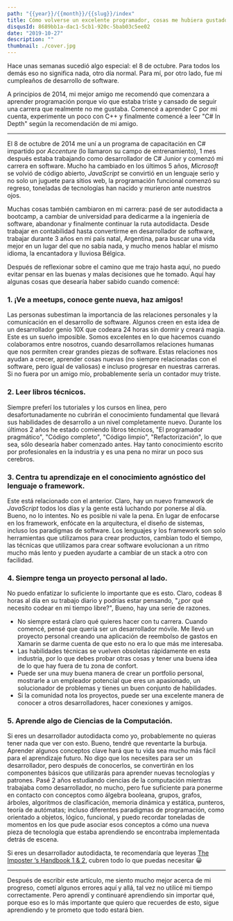 ```yaml
---
path: "{{year}}/{{month}}/{{slug}}/index"
title: Cómo volverse un excelente programador, cosas me hubiera gustado saber cuando empecé
disqusId: 8689bb1a-dac1-5cb1-920c-5bab03c5ee02
date: "2019-10-27"
description: ""
thumbnail: ./cover.jpg
---
```


Hace unas semanas sucedió algo especial: el 8 de octubre. Para todos los demás eso no significa nada, otro día normal. Para mí, por otro lado, fue mi cumpleaños de desarrollo de software.

A principios de 2014, mi mejor amigo me recomendó que comenzara a aprender programación porque vio que estaba triste y cansado de seguir una carrera que realmente no me gustaba. Comencé a aprender C por mi cuenta, experimente un poco con C++ y finalmente comencé a leer "C# In Depth" según la recomendación de mi amigo.

---

El 8 de octubre de 2014 me uní a un programa de capacitación en C# impartido por _Accenture_ (lo llamaron su campo de entrenamiento), 1 mes después estaba trabajando como desarrollador de C# Junior y comenzó mi carrera en software.
Mucho ha cambiado en los últimos 5 años, _Microsoft_ se volvió de código abierto, _JavaScript_ se convirtió en un lenguaje serio y no solo un juguete para sitios web, la programación funcional comenzó su regreso, toneladas de tecnologías han nacido y murieron ante nuestros ojos.

Muchas cosas también cambiaron en mi carrera: pasé de ser autodidacta a bootcamp, a cambiar de universidad para dedicarme a la ingeniería de software, abandonar y finalmente continuar la ruta autodidacta. Desde trabajar en contabilidad hasta convertirme en desarrollador de software, trabajar durante 3 años en mi país natal, Argentina, para buscar una vida mejor en un lugar del que no sabía nada, y mucho menos hablar el mismo idioma, la encantadora y lluviosa Bélgica.

Después de reflexionar sobre el camino que me trajo hasta aquí, no puedo evitar pensar en las buenas y malas decisiones que he tomado. Aquí hay algunas cosas que desearía haber sabido cuando comencé:

### 1. ¡Ve a meetups, conoce gente nueva, haz amigos!

Las personas subestiman la importancia de las relaciones personales y la comunicación en el desarrollo de software. Algunos creen en esta idea de un desarrollador genio 10X que codeara 24 horas sin dormir y creará magia. Este es un sueño imposible. Somos excelentes en lo que hacemos cuando colaboramos entre nosotros, cuando desarrollamos relaciones humanas que nos permiten crear grandes piezas de software. Estas relaciones nos ayudan a crecer, aprender cosas nuevas (no siempre relacionadas con el software, pero igual de valiosas) e incluso progresar en nuestras carreras. Si no fuera por un amigo mío, probablemente sería un contador muy triste.

### 2. Leer libros técnicos.

Siempre preferí los tutoriales y los cursos en línea, pero desafortunadamente no cubrirán el conocimiento fundamental que llevará sus habilidades de desarrollo a un nivel completamente nuevo. Durante los últimos 2 años he estado comiendo libros técnicos, "El programador pragmático", "Código completo", "Código limpio", "Refactorización", lo que sea, sólo desearía haber comenzado antes. Hay tanto conocimiento escrito por profesionales en la industria y es una pena no mirar un poco sus cerebros.

### 3. Centra tu aprendizaje en el conocimiento agnóstico del lenguaje o framework.

Este está relacionado con el anterior. Claro, hay un nuevo framework de _JavaScript_ todos los días y la gente está luchando por ponerse al día. Bueno, no lo intentes. No es posible ni vale la pena. En lugar de enfocarse en los framework, enfócate en la arquitectura, el diseño de sistemas, incluso los paradigmas de software. Los lenguajes y los framework son solo herramientas que utilizamos para crear productos, cambian todo el tiempo, las técnicas que utilizamos para crear software evolucionan a un ritmo mucho más lento y pueden ayudarte a cambiar de un stack a otro con facilidad.

### 4. Siempre tenga un proyecto personal al lado.

No puedo enfatizar lo suficiente lo importante que es esto. Claro, codeas 8 horas al día en su trabajo diario y podrías estar pensando, "¿por qué necesito codear en mi tiempo libre?", Bueno, hay una serie de razones.

- No siempre estará claro qué quieres hacer con tu carrera. Cuando comencé, pensé que quería ser un desarrollador móvile. Me llevó un proyecto personal creando una aplicación de reembolso de gastos en Xamarin se darme cuenta de que esto no era lo que más me interesaba.
- Las habilidades técnicas se vuelven obsoletas rápidamente en esta industria, por lo que debes probar otras cosas y tener una buena idea de lo que hay fuera de tu zona de confort.
- Puede ser una muy buena manera de crear un portfolio personal, mostrarle a un empleador potencial que eres un apasionado, un solucionador de problemas y tienes un buen conjunto de habilidades.
- Si la comunidad nota los proyectos, puede ser una excelente manera de conocer a otros desarrolladores, hacer conexiones y amigos.

### 5. Aprende algo de Ciencias de la Computación.

Si eres un desarrollador autodidacta como yo, probablemente no quieras tener nada que ver con esto. Bueno, tendré que reventarte la burbuja. Aprender algunos conceptos clave hará que tu vida sea mucho más fácil para el aprendizaje futuro. No digo que los necesites para ser un desarrollador, pero después de conocerlos, se convertirán en los componentes básicos que utilizarás para aprender nuevas tecnologías y patrones.
Pasé 2 años estudiando ciencias de la computación mientras trabajaba como desarrollador, no mucho, pero fue suficiente para ponerme en contacto con conceptos como álgebra booleana, grupos, grafos, árboles, algoritmos de clasificación, memoria dinámica y estática, punteros, teoría de autómatas; incluso diferentes paradigmas de programación, como orientado a objetos, lógico, funcional, y puedo recordar toneladas de momentos en los que pude asociar esos conceptos a cómo una nueva pieza de tecnología que estaba aprendiendo se encontraba implementada detrás de escena.

Si eres un desarrollador autodidacta, te recomendaría que leyeras [The Imposter ‘s Handbook 1 & 2](https://bigmachine.io/products/imposter2-combo/), cubren todo lo que puedas necesitar &#128512;

---

Después de escribir este artículo, me siento mucho mejor acerca de mi progreso, cometí algunos errores aquí y allá, tal vez no utilicé mi tiempo correctamente. Pero aprendí y continuaré aprendiendo sin importar qué, porque eso es lo más importante que quiero que recuerdes de esto, sigue aprendiendo y te prometo que todo estará bien.
